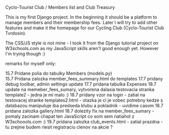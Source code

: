 Cyclo-Tourist Club / Members list and Club Treasury

This is my first Django project. In the beginning it should be a platform to manage members and their membership fees.
Later I will try to add other features and make it the homepage for our Cycling Club (Cyclo-Tourist Club Tvrdosin).

The CSS/JS style is not mine - I took it from the Django tutorial project on W3schools.com as my JavaScript skills aren't good enough yet. However I'm trying though :)

remarks for myself only:

15.7 Pridane polia do tabulky Members (models.py)  
15.7 Pridana zalozka member_fees_summary.html do templates
17.7 pridany debug toolbar, admin settings update
17.7 pridana tabulka Expenses 
18.7 update na memeber_fees_sumary, vytvorena dalasia testovacia stranka template2 - jedna je mi malo :)
18.7 pridany vzor na login - zatial na testovacej stranke templates2.html - otazka je ci je vobec potrebny kedze s databazou manipuluje iba predseda klubu a pokladnik - uvidime casom
18.7 pridana zalozka gallery.html
18.7 dolezity fix na member_fees_sumary  - pomaly zacinam chapat ten JavaScript co som sem natiahol z W3schoools.com :)
19.7 pridana zalozka club_events.html  - zatial prazdna - tu zrejme budem riesit registraciu clenov na akcie ?






















